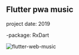 ## Flutter pwa music 
project date: 2019


-package: RxDart


![flutter-web-music](https://github.com/adultcode/Flutter-Web-Music/assets/17101519/2f49bc6a-3112-4076-81b9-da55e8812684)
